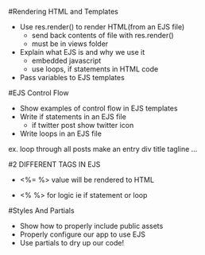 #Rendering HTML and Templates

*   Use res.render() to render HTML(from an EJS file)
    - send back contents of file with res.render() 
    - must be in views folder
*   Explain what EJS is and why we use it
    -   embedded javascript
    -   use loops, if statements in HTML code
*   Pass variables to EJS templates


#EJS Control Flow

*   Show examples of control flow in EJS templates
*   Write if statements in an EJS file
    -   if twitter post show twitter icon
*   Write loops in an EJS file


ex. loop through all posts
    make an entry div
        title
        tagline
        ...


#2 DIFFERENT TAGS IN EJS

*   <%= %> value will be rendered to HTML

*   <% %> for logic ie if statement or loop


#Styles And Partials

*   Show how to properly include public assets
*   Properly configure our app to use EJS
*   Use partials to dry up our code!